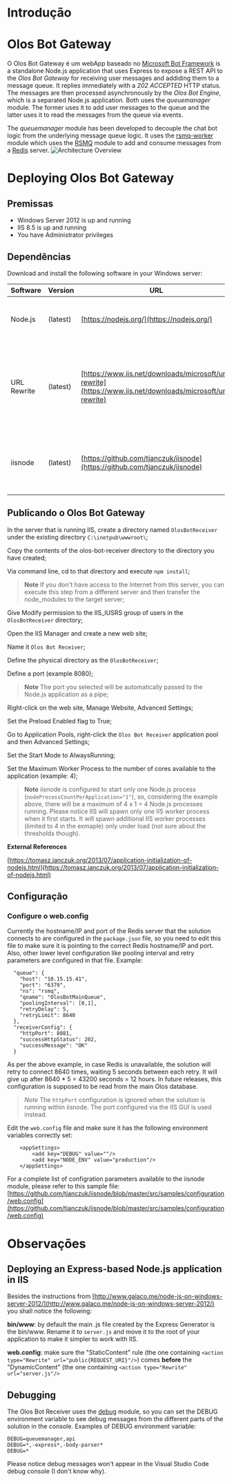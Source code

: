 # Introdução

# Olos Bot Gateway

O Olos Bot Gateway é um webApp baseado no [Microsoft Bot Framework](https://docs.microsoft.com/en-us/bot-framework/#pivot=main&panel=overview) is a standalone Node.js application that uses Express to expose a REST API to the *Olos Bot Gateway* for receiving user messages and addiding them to a message queue. It replies immediately with a *202 ACCEPTED* HTTP status. The messages are then processed asynchronously by the *Olos Bot Engine*, which is a separated Node.js application. Both uses the *queuemanager* module. The former uses it to add user messages to the queue and the latter uses it to read the messages from the queue via events.

The *queuemanager* module has been developed to decouple the chat bot logic from the underlying message queue logic. It uses the [rsmq-worker](https://github.com/mpneuried/rsmq-worker) module which uses the [RSMQ](https://www.npmjs.com/package/rsmq) module to add and consume messages from a
[Redis](https://redis.io) server.
![Architecture Overview](documentation/olos-bot-architecture-overview.png)


# Deploying Olos Bot Gateway 

## Premissas

- Windows Server 2012 is up and running
- IIS 8.5 is up and running
- You have Administrator privileges

## Dependências

Download and install the following software in your Windows server:

| Software    | Version      | URL                                                 | Notes                                        |
| ----------- | -------------| --------------------------------------------------- | -------------------------------------------- |
| Node.js     | (latest)     | [https://nodejs.org/](https://nodejs.org/)                                 | The latest version as of 2017-06-23 is 8.1.2 |
| URL Rewrite | (latest)     | [https://www.iis.net/downloads/microsoft/url-rewrite](https://www.iis.net/downloads/microsoft/url-rewrite) | This is an IIS extension provided by Microsoft. The latest version as of 2017-06-23 is 2.0 |
| iisnode     | (latest)     | [https://github.com/tjanczuk/iisnode](https://github.com/tjanczuk/iisnode) | This is a native IIS 7/8 module for running Node.js applications in it | 


## Publicando o Olos Bot Gateway

In the server that is running IIS, create a directory named `OlosBotReceiver` under the existing directory `C:\inetpub\wwwroot\`;

Copy the contents of the olos-bot-receiver directory to the directory you have created;

Via command line, cd to that directory and execute `npm install`;

>**Note**
>If you don't have access to the Internet from this server, you can execute this step from a different server and then transfer
>the node_modules to the target server;

Give Modify permission to the IIS_IUSRS group of users in the `OlosBotReceiver` directory;

Open the IIS Manager and create a new web site;

Name it ``Olos Bot Receiver``;

Define the physical directory as the `OlosBotReceiver`;

Define a port (example 8080);

>**Note**
>The port you selected will be automatically passed to the Node.js application as a pipe;

Right-click on the web site, Manage Website, Advanced Settings;

Set the Preload Enabled flag to True;

Go to Application Pools, right-click the `Olos Bot Receiver` application pool and then Advanced Settings;

Set the Start Mode to AlwaysRunning;

Set the Maximum Worker Process to the number of cores available to the application (example: 4);

> **Note**
> iisnode is configured to start only one Node.js process (`nodeProcessCountPerApplication="1"`),
> so, considering the example above, there will be a maximum of 4 x 1 = 4 Node.js processes running.
> Please notice IIS will spawn only one IIS worker process when it first starts. It will spawn additional
> IIS worker processes (limited to 4 in the exmaple) only under load (not sure about the thresholds though). 

**External References**

[https://tomasz.janczuk.org/2013/07/application-initialization-of-nodejs.html](https://tomasz.janczuk.org/2013/07/application-initialization-of-nodejs.html)


## Configuração

### Configure o web.config

Currently the hostname/IP and port of the Redis server that the solution connects to are configured in the ``package.json`` file,
so you need to edit this file to make sure it is pointing to the correct Redis hostname/IP and port. Also, other lower level
configuration like pooling interval and retry parameters are configured in that file. Example:

```
  "queue": {
    "host": "10.15.15.41",
    "port": "6379",
    "ns": "rsmq",
    "qname": "OlosBotMainQueue",
    "poolingInterval": [0,1],
    "retryDelay": 5,
    "retryLimit": 8640
  },
  "receiverConfig": {
    "httpPort": 8081,
    "successHttpStatus": 202,
    "successMessage": "OK"
  }
```

As per the above example, in case Redis is unavailable, the solution will retry to connect 8640 times, waiting 5 seconds between each retry.
It will give up after 8640 * 5 = 43200 seconds = 12 hours. In future releases, this configuration is supposed to be read from the main Olos database.

> *Note* The `httpPort` configuration is ignored when the solution is running within iisnode.
> The port configured via the IIS GUI is used instead.

Edit the `web.config` file and make sure it has the following environment variables correctly set:

```
    <appSettings>
        <add key="DEBUG" value=""/>
        <add key="NODE_ENV" value="production"/>
    </appSettings>
```

For a complete list of configration parameters available to the iisnode module, please refer to this
sample file: [https://github.com/tjanczuk/iisnode/blob/master/src/samples/configuration/web.config](https://github.com/tjanczuk/iisnode/blob/master/src/samples/configuration/web.config)



# Observações

## Deploying an Express-based Node.js application in IIS
Besides the instructions from [http://www.galaco.me/node-js-on-windows-server-2012/](http://www.galaco.me/node-js-on-windows-server-2012/)
you shall notice the following:

**bin/www**: by default the main .js file created by the Express Generator is the bin/www. Rename it to `server.js` and move it
to the root of your application to make it simpler to work with IIS. 

**web.config**: make sure the "StaticContent" rule (the one containing `<action type="Rewrite" url="public{REQUEST_URI}"/>`) comes **before**
the "DynamicContent" (the one containing `<action type="Rewrite" url="server.js"/>`


## Debugging
The Olos Bot Receiver uses the [debug](https://www.npmjs.com/package/debug) module, so you can set
the DEBUG environment variable to see debug messages from the different parts of the solution in the console.
Examples of DEBUG environment variable:

```
DEBUG=queuemanager,api
DEBUG=*,-express*,-body-parser*
DEBUG=*
```
Please notice debug messages won't appear in the Visual Studio Code debug console (I don't know why).
